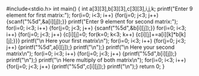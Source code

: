 #include<stdio.h>
int main()
{
    int a[3][3],b[3][3],c[3][3],i,j,k;
    printf("Enter 9 element for first matrix:");
    for(i=0; i<3; i++)
    {for(j=0; j<3; j++)
    {scanf("%5d",&a[i][j]);}}
     printf("Enter 9 element for second matrix:");
    for(i=0; i<3; i++)
    {for(j=0; j<3; j++)
    {scanf("%5d",&b[i][j]);}}
    for(i=0; i<3; i++)
    {for(j=0; j<3; j++)
    {c[i][j]=0;
    for(k=0; k<3; k++)
    {c[i][j]+=a[i][k]*b[k][j];}}}
    printf("\n Here your first matrix\n");
    for(i=0; i<3; i++)
    {for(j=0; j<3; j++)
    {printf("%5d",a[i][j]);}
     printf("\n");}
    printf("\n Here your second matrix\n");
    for(i=0; i<3; i++)
    {for(j=0; j<3; j++)
    {printf("%5d",b[i][j]);}
     printf("\n");}
    printf("\n Here multiply of both matrix\n");
    for(i=0; i<3; i++)
    {for(j=0; j<3; j++)
    {printf("%5d",c[i][j]);}
    printf("\n");}
    return 0;
}